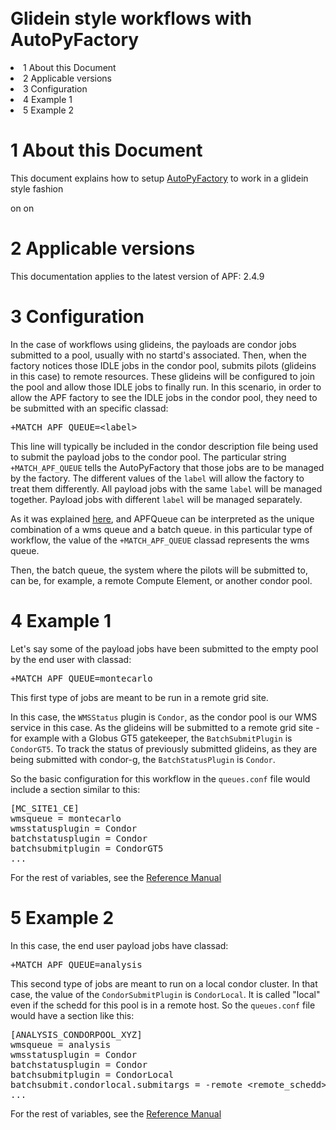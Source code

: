 </div>
<br>
<br>
<br>
<br>
<br>
<br>
<br>
<br>
<br>
<br>

<p />
<h1><a name="Glidein_style_workflows_with_Aut"></a>  Glidein style workflows with AutoPyFactory </h1>
<li> 1  About this Document</a>
</li> <li> 2  Applicable versions</a>
</li> <li> 3  Configuration</a>
</li> <li> 4  Example 1</a>
</li> <li> 5  Example 2</a>
</li></ul> 
<p />
<h1><a name="1_About_this_Document"></a> 1  About this Document </h1>
<p />
This document explains how to setup <a href="../index.html" class="twikiLink">AutoPyFactory</a> to work in a glidein style fashion
<p />
<p />
on    
on    
<p />
<p />
<h1><a name="2_Applicable_versions"></a> 2  Applicable versions </h1>
<p />
This documentation applies to the latest version of APF: 2.4.9
<p />
<p />
<h1><a name="3_Configuration"></a> 3  Configuration </h1>
<p />
In the case of workflows using glideins, the payloads are condor jobs submitted to a pool, usually with no startd's associated. 
Then, when the factory notices those IDLE jobs in the condor pool, submits pilots (glideins in this case) to remote resources. These glideins will be configured to join the pool and allow those IDLE jobs to finally run. 
In this scenario, in order to allow the APF factory to see the IDLE jobs in the condor pool, they need to be submitted with an specific classad:
<p />
<pre class="file">
+MATCH_APF_QUEUE=&lt;label&gt;
</pre>
<p />
This line will typically be included in the condor description file being used to submit the payload jobs to the condor pool. 
The particular string <code>+MATCH_APF_QUEUE</code> tells the AutoPyFactory that those jobs are to be managed by the factory. 
The different values of the <code>label</code> will allow the factory to treat them differently. All payload jobs with the same <code>label</code> will be managed together. Payload jobs with different <code>label</code> will be managed separately. 
<p />
As it was explained <a href="AutoPyFactoryConfiguration.html#5_3_queues_conf" target="_top">here</a>, and APFQueue can be interpreted as the unique combination of a wms queue and a batch queue. in this particular type of workflow, the value of the <code>+MATCH_APF_QUEUE</code> classad represents the wms queue. 
<p />
Then, the batch queue, the system where the pilots will be submitted to, can be, for example, a remote Compute Element, or another condor pool. 
<p />
<h1><a name="4_Example_1"></a> 4  Example 1 </h1>
<p />
Let's say some of the payload jobs have been submitted to the empty pool by the end user with classad:
<p />
<pre class="file">
+MATCH_APF_QUEUE=montecarlo
</pre>
<p />
This first type of jobs are meant to be run in a remote grid site. 
<p />
In this case, the <code>WMSStatus</code> plugin is <code>Condor</code>, as the condor pool is our WMS service in this case. 
As the glideins will be submitted to a remote grid site -for example with a Globus GT5 gatekeeper, the <code>BatchSubmitPlugin</code> is <code>CondorGT5</code>. 
To track the status of previously submitted glideins, as they are being submitted with condor-g, the <code>BatchStatusPlugin</code> is <code>Condor</code>.
<p />
So the basic configuration for this workflow in the <code>queues.conf</code> file would include a section similar to this:
<p />
<pre class="file">
[MC_SITE1_CE]
wmsqueue = montecarlo
wmsstatusplugin = Condor
batchstatusplugin = Condor
batchsubmitplugin = CondorGT5
...
</pre>
<p />
For the rest of variables, see the <a href="AutoPyFactoryReferenceManual.html#6_queues_conf" target="_top">Reference Manual</a>
<p />
<p />
<h1><a name="5_Example_2"></a> 5  Example 2 </h1>
<p />
In this case, the end user payload jobs have classad:
<p />
<pre class="file">
+MATCH_APF_QUEUE=analysis
</pre>
<p />
This second type of jobs are meant to run on a local condor cluster. 
In that case, the value of the <code>CondorSubmitPlugin</code> is <code>CondorLocal</code>. It is called "local" even if the schedd for this pool is in a remote host. 
So the  <code>queues.conf</code> file would have a section like this:
<p />
<pre class="file">
[ANALYSIS_CONDORPOOL_XYZ]
wmsqueue = analysis
wmsstatusplugin = Condor
batchstatusplugin = Condor
batchsubmitplugin = CondorLocal
batchsubmit.condorlocal.submitargs = -remote &lt;remote_schedd&gt;
...
</pre>
<p />
For the rest of variables, see the <a href="AutoPyFactoryReferenceManual.html#6_queues_conf" target="_top">Reference Manual</a>
<p /> 


</body></html>

